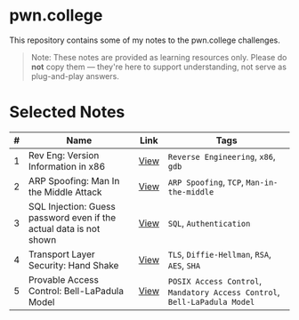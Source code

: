 # pwn.college

This repository contains some of my notes to the pwn.college challenges.

> Note: These notes are provided as learning resources only. Please do **not** copy them — they're here to support understanding, not serve as plug-and-play answers.

# Selected Notes

| #  | Name                   | Link              | Tags     |
|----|--------------------------------|------------------|---------|
| 1  | Rev Eng: Version Information in x86         | [View](notes/intro_to_cyber/rev_eng/version_info_x86.md) | `Reverse Engineering`, `x86`, `gdb`        |
| 2  | ARP Spoofing: Man In the Middle Attack         | [View](notes/intro_to_cyber/net_comm/mitm.md) | `ARP Spoofing`, `TCP`, `Man-in-the-middle`        |
| 3  | SQL Injection: Guess password even if the actual data is not shown         | [View](notes/intro_to_cyber/web_sec/sqli.md#5) | `SQL`, `Authentication`        |
| 4  | Transport Layer Security: Hand Shake        | [View](notes/intro_to_cyber/crypto/tls.md#2) | `TLS`, `Diffie-Hellman`, `RSA`, `AES`, `SHA`        |
| 5  | Provable Access Control: Bell-LaPadula Model        | [View](notes/intro_to_cyber/access_control/README.md) | `POSIX Access Control`, `Mandatory Access Control`, `Bell-LaPadula Model`      |
